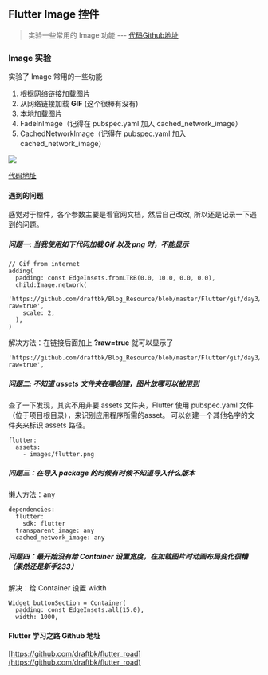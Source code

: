 ## Flutter Image 控件
> 实验一些常用的 Image 功能 --- [代码Github地址](https://github.com/draftbk/flutter_road/blob/master/flutter_road_widgets/lib/days/Day3.dart)

### Image 实验

实验了 Image 常用的一些功能

1. 根据网络链接加载图片 
2. 从网络链接加载 **GIF** (这个很棒有没有)
3. 本地加载图片
4. FadeInImage（记得在 pubspec.yaml 加入 cached_network_image）
5. CachedNetworkImage（记得在 pubspec.yaml 加入 cached_network_image）


![](https://github.com/draftbk/Blog_Resource/blob/master/Flutter/picture/flutter_load_image.jpeg)

[代码地址](https://github.com/draftbk/flutter_road/blob/master/flutter_road_widgets/lib/days/Day3.dart)

#### 遇到的问题

感觉对于控件，各个参数主要是看官网文档，然后自己改改, 所以还是记录一下遇到的问题。

##### 问题一: 当我使用如下代码加载 Gif 以及 png 时，不能显示


```
// Gif from internet
adding(
  padding: const EdgeInsets.fromLTRB(0.0, 10.0, 0.0, 0.0),
  child:Image.network(
    'https://github.com/draftbk/Blog_Resource/blob/master/Flutter/gif/day3/google.gif?raw=true',
    scale: 2,
  ),
)
```

解决方法：在链接后面加上 **?raw=true** 就可以显示了

```
'https://github.com/draftbk/Blog_Resource/blob/master/Flutter/gif/day3/google.gif?raw=true',
```
##### 问题二: 不知道 assets 文件夹在哪创建，图片放哪可以被用到


查了一下发现，其实不用非要 assets 文件夹，Flutter 使用 pubspec.yaml 文件（位于项目根目录），来识别应用程序所需的asset。 可以创建一个其他名字的文件夹来标识 assets 路径。

```
flutter:
  assets:
    - images/flutter.png
```

##### 问题三：在导入 package 的时候有时候不知道导入什么版本

懒人方法：any

```
dependencies:
  flutter:
    sdk: flutter
  transparent_image: any
  cached_network_image: any
```

##### 问题四：最开始没有给 Container 设置宽度，在加载图片时动画布局变化很糟（果然还是新手233）

解决：给 Container 设置 width

```
Widget buttonSection = Container(
  padding: const EdgeInsets.all(15.0),
  width: 1000,
```

#### Flutter 学习之路 Github 地址

[https://github.com/draftbk/flutter_road](https://github.com/draftbk/flutter_road)










